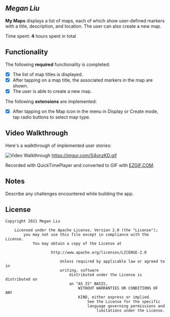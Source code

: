 ## *Megan Liu*

**My Maps** displays a list of maps, each of which show user-defined markers
with a title, description, and location. The user can also create a new map. 

Time spent: **4** hours spent in total

## Functionality 

The following **required** functionality is completed:

* [x] The list of map titles is displayed.
* [x] After tapping on a map title, the associated markers in the map are shown.
* [x] The user is able to create a new map.

The following **extensions** are implemented:

* [x] After tapping on the Map icon in the menu in Display or Create mode, 
    tap radio buttons to select map type.

## Video Walkthrough

Here's a walkthrough of implemented user stories:

<img src='https://imgur.com/S4onzKD.gif' title='Video
Walkthrough' width='' alt='Video Walkthrough' />
https://imgur.com/S4onzKD.gif

Recorded with QuickTimePlayer and converted to GIF with
[EZGIF.COM](https://ezgif.com/).

## Notes

Describe any challenges encountered while building the app.

## License

    Copyright 2021 Megan Liu

        Licensed under the Apache License, Version 2.0 (the "License");
            you may not use this file except in compliance with the License.
                You may obtain a copy of the License at

                        http://www.apache.org/licenses/LICENSE-2.0

                            Unless required by applicable law or agreed to in
                            writing, software
                                distributed under the License is distributed on
                                an "AS IS" BASIS,
                                    WITHOUT WARRANTIES OR CONDITIONS OF ANY
                                    KIND, either express or implied.
                                        See the License for the specific
                                        language governing permissions and
                                            limitations under the License.
